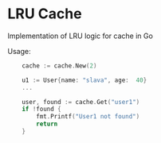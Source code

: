 # LRU Cache

Implementation of LRU logic for cache in Go

Usage:

```go
	cache := cache.New(2)

    u1 := User{name: "slava", age:  40}
    ...

    user, found := cache.Get("user1")
	if !found {
		fmt.Printf("User1 not found")
		return
    }
    
```